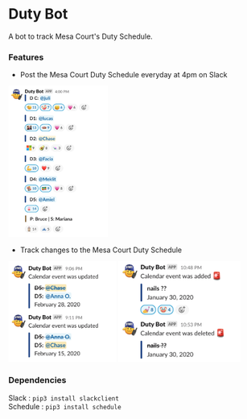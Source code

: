 # Duty Bot
A bot to track Mesa Court's Duty Schedule.  

### Features
- Post the Mesa Court Duty Schedule everyday at 4pm on Slack
<html>
<img src="https://raw.githubusercontent.com/ChaseC99/duty-bot/master/assets/screenshots/duty-team.png" height=300px>
</html>

- Track changes to the Mesa Court Duty Schedule
<html>
<img src="https://github.com/ChaseC99/duty-bot/blob/master/assets/screenshots/event-updated.png?raw=true" height=200px>
<img src="https://github.com/ChaseC99/duty-bot/blob/master/assets/screenshots/event-created-deleted.png?raw=true" height=200px>
</html>

### Dependencies
Slack : `pip3 install slackclient`  
Schedule : `pip3 install schedule`
